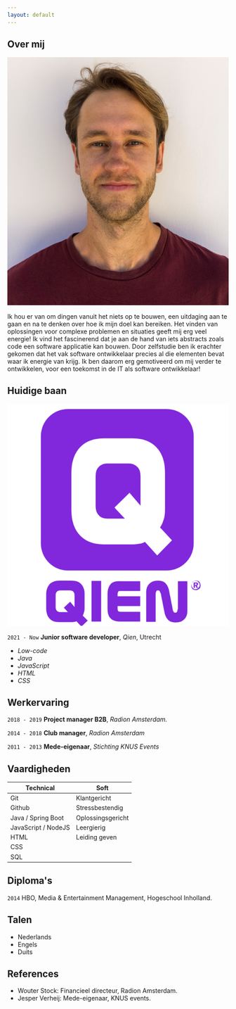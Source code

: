 ```yaml
---
layout: default
---
```


## Over mij

<img class="profile-picture" src="profile.jpg" alt="cannot find picture">

Ik hou er van om dingen vanuit het niets op te bouwen, een uitdaging aan te gaan en na te denken over hoe ik mijn doel kan bereiken. Het vinden van oplossingen voor complexe problemen en situaties geeft mij erg veel energie! Ik vind het fascinerend dat je aan de hand van iets abstracts zoals code een software applicatie kan bouwen. Door zelfstudie ben ik erachter gekomen dat het vak software ontwikkelaar precies al die elementen bevat waar ik energie van krijg. Ik ben daarom erg gemotiveerd om mij verder te ontwikkelen, voor een toekomst in de IT als software ontwikkelaar!

## Huidige baan

<img class="profile-picture" src="qienpicture.png" alt="cannot find picture">

`2021 - Now`
**Junior software developer**, *Qien*, Utrecht
- *Low-code*
- *Java*
- *JavaScript*
- *HTML*
- *CSS*     

## Werkervaring

`2018 - 2019`
**Project manager B2B**, *Radion Amsterdam.*

`2014 - 2018`
**Club manager**, *Radion Amsterdam*

`2011 - 2013`
**Mede-eigenaar**, *Stichting KNUS Events*   

## Vaardigheden

| Technical          | Soft                 |
| ------------------ | -------------------- |
| Git                | Klantgericht         |
| Github             | Stressbestendig      |
| Java / Spring Boot | Oplossingsgericht    |
| JavaScript / NodeJS| Leergierig           |
| HTML               | Leiding geven        |
| CSS                |                      |
| SQL                |                      |

## Diploma's

`2014`
HBO, Media & Entertainment Management, Hogeschool Inholland. 

## Talen
- Nederlands
- Engels
- Duits

## References

* Wouter Stock: Financieel directeur, Radion Amsterdam.
* Jesper Verheij: Mede-eigenaar, KNUS events.
